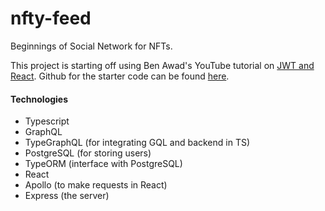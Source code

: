 # nfty-feed

Beginnings of Social Network for NFTs.

This project is starting off using Ben Awad's YouTube tutorial on [JWT and React](https://www.youtube.com/watch?v=25GS0MLT8JU&ab_channel=BenAwad). Github for the starter code can be found [here](https://github.com/benawad/jwt-auth-example).

#### Technologies

- Typescript
- GraphQL
- TypeGraphQL (for integrating GQL and backend in TS)
- PostgreSQL (for storing users)
- TypeORM (interface with PostgreSQL)
- React
- Apollo (to make requests in React)
- Express (the server)
